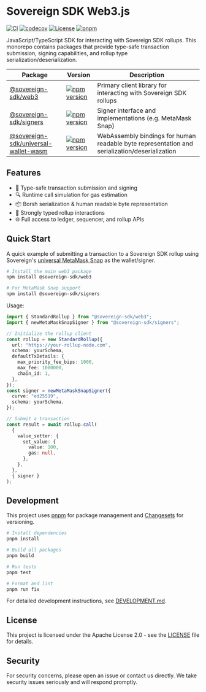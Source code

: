 # Sovereign SDK Web3.js

[![CI](https://github.com/Sovereign-Labs/sovereign-sdk-web3-js/actions/workflows/ci.yaml/badge.svg)](https://github.com/Sovereign-Labs/sovereign-sdk-web3-js/actions/workflows/ci.yaml)
[![codecov](https://codecov.io/gh/Sovereign-Labs/sovereign-sdk-web3-js/branch/master/graph/badge.svg?token=s8yNoGfFGE)](https://codecov.io/gh/Sovereign-Labs/sovereign-sdk-web3-js)
[![License](https://img.shields.io/badge/License-Apache%202.0-blue.svg)](LICENSE)
[![pnpm](https://img.shields.io/badge/maintained%20with-pnpm-cc00ff.svg)](https://pnpm.io/)

JavaScript/TypeScript SDK for interacting with Sovereign SDK rollups. This monorepo contains packages that provide type-safe transaction submission, signing capabilities, and rollup type serialization/deserialization.

| Package                                                                | Version                                                                                                                                                     | Description                                                                                   |
| ---------------------------------------------------------------------- | ----------------------------------------------------------------------------------------------------------------------------------------------------------- | --------------------------------------------------------------------------------------------- |
| [@sovereign-sdk/web3](packages/web3)                                   | [![npm version](https://img.shields.io/npm/v/@sovereign-sdk/web3.svg)](https://www.npmjs.com/package/@sovereign-sdk/web3)                                   | Primary client library for interacting with Sovereign SDK rollups                             |
| [@sovereign-sdk/signers](packages/signers)                             | [![npm version](https://img.shields.io/npm/v/@sovereign-sdk/signers.svg)](https://www.npmjs.com/package/@sovereign-sdk/signers)                             | Signer interface and implementations (e.g. MetaMask Snap)                                     |
| [@sovereign-sdk/universal-wallet-wasm](packages/universal-wallet-wasm) | [![npm version](https://img.shields.io/npm/v/@sovereign-sdk/universal-wallet-wasm.svg)](https://www.npmjs.com/package/@sovereign-sdk/universal-wallet-wasm) | WebAssembly bindings for human readable byte representation and serialization/deserialization |

## Features

- 🔄 Type-safe transaction submission and signing
- 🔍 Runtime call simulation for gas estimation
- 📦 Borsh serialization & human readable byte representation
- 🎯 Strongly typed rollup interactions
- 🌐 Full access to ledger, sequencer, and rollup APIs

## Quick Start

A quick example of submitting a transaction to a Sovereign SDK rollup using Sovereign's [universal MetaMask Snap](https://github.com/Sovereign-Labs/sovereign-universal-snap) as the wallet/signer.

```bash
# Install the main web3 package
npm install @sovereign-sdk/web3

# For MetaMask Snap support
npm install @sovereign-sdk/signers
```

Usage:

```typescript
import { StandardRollup } from "@sovereign-sdk/web3";
import { newMetaMaskSnapSigner } from "@sovereign-sdk/signers";

// Initialize the rollup client
const rollup = new StandardRollup({
  url: "https://your-rollup-node.com",
  schema: yourSchema,
  defaultTxDetails: {
    max_priority_fee_bips: 1000,
    max_fee: 1000000,
    chain_id: 1,
  },
});
const signer = newMetaMaskSnapSigner({
  curve: "ed25519",
  schema: yourSchema,
});

// Submit a transaction
const result = await rollup.call(
  {
    value_setter: {
      set_value: {
        value: 100,
        gas: null,
      },
    },
  },
  { signer }
);
```

## Development

This project uses [pnpm](https://pnpm.io/) for package management and [Changesets](https://github.com/changesets/changesets) for versioning.

```bash
# Install dependencies
pnpm install

# Build all packages
pnpm build

# Run tests
pnpm test

# Format and lint
pnpm run fix
```

For detailed development instructions, see [DEVELOPMENT.md](DEVELOPMENT.md).

## License

This project is licensed under the Apache License 2.0 - see the [LICENSE](LICENSE) file for details.

## Security

For security concerns, please open an issue or contact us directly. We take security issues seriously and will respond promptly.
